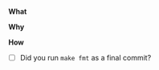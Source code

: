<!---
    This template is only a suggestion to help improve PR quality in this
    repo. If you don't feel it makes sense for your PR, or if you're
    really in a rush and it's a small change, feel free to skip it. If
    it's a more involved change, it would really be appreciated if this
    could be filled out.
--->

**What**
<!---
    Add a brief summary of your change.
--->

**Why**
<!---
    Add a detailed explanation of why this change would be needed
--->

**How**
<!---
    Explain how your change is implemented and how it achieves
    the "Why" above
--->

- [ ] Did you run `make fmt` as a final commit?

